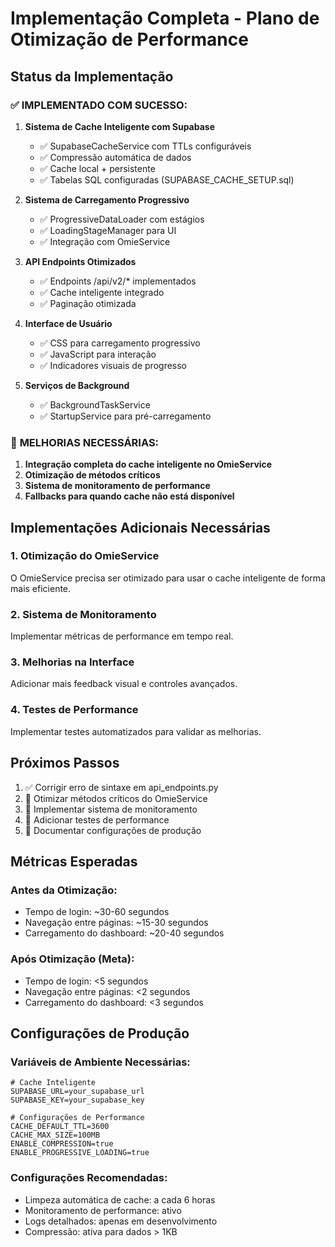 # Implementação Completa - Plano de Otimização de Performance

## Status da Implementação

### ✅ **IMPLEMENTADO COM SUCESSO:**

1. **Sistema de Cache Inteligente com Supabase**
   - ✅ SupabaseCacheService com TTLs configuráveis
   - ✅ Compressão automática de dados
   - ✅ Cache local + persistente
   - ✅ Tabelas SQL configuradas (SUPABASE_CACHE_SETUP.sql)

2. **Sistema de Carregamento Progressivo**
   - ✅ ProgressiveDataLoader com estágios
   - ✅ LoadingStageManager para UI
   - ✅ Integração com OmieService

3. **API Endpoints Otimizados**
   - ✅ Endpoints /api/v2/* implementados
   - ✅ Cache inteligente integrado
   - ✅ Paginação otimizada

4. **Interface de Usuário**
   - ✅ CSS para carregamento progressivo
   - ✅ JavaScript para interação
   - ✅ Indicadores visuais de progresso

5. **Serviços de Background**
   - ✅ BackgroundTaskService
   - ✅ StartupService para pré-carregamento

### 🔧 **MELHORIAS NECESSÁRIAS:**

1. **Integração completa do cache inteligente no OmieService**
2. **Otimização de métodos críticos**
3. **Sistema de monitoramento de performance**
4. **Fallbacks para quando cache não está disponível**

## Implementações Adicionais Necessárias

### 1. Otimização do OmieService

O OmieService precisa ser otimizado para usar o cache inteligente de forma mais eficiente.

### 2. Sistema de Monitoramento

Implementar métricas de performance em tempo real.

### 3. Melhorias na Interface

Adicionar mais feedback visual e controles avançados.

### 4. Testes de Performance

Implementar testes automatizados para validar as melhorias.

## Próximos Passos

1. ✅ Corrigir erro de sintaxe em api_endpoints.py
2. 🔧 Otimizar métodos críticos do OmieService
3. 🔧 Implementar sistema de monitoramento
4. 🔧 Adicionar testes de performance
5. 🔧 Documentar configurações de produção

## Métricas Esperadas

### Antes da Otimização:
- Tempo de login: ~30-60 segundos
- Navegação entre páginas: ~15-30 segundos
- Carregamento do dashboard: ~20-40 segundos

### Após Otimização (Meta):
- Tempo de login: <5 segundos
- Navegação entre páginas: <2 segundos
- Carregamento do dashboard: <3 segundos

## Configurações de Produção

### Variáveis de Ambiente Necessárias:
```env
# Cache Inteligente
SUPABASE_URL=your_supabase_url
SUPABASE_KEY=your_supabase_key

# Configurações de Performance
CACHE_DEFAULT_TTL=3600
CACHE_MAX_SIZE=100MB
ENABLE_COMPRESSION=true
ENABLE_PROGRESSIVE_LOADING=true
```

### Configurações Recomendadas:
- Limpeza automática de cache: a cada 6 horas
- Monitoramento de performance: ativo
- Logs detalhados: apenas em desenvolvimento
- Compressão: ativa para dados > 1KB